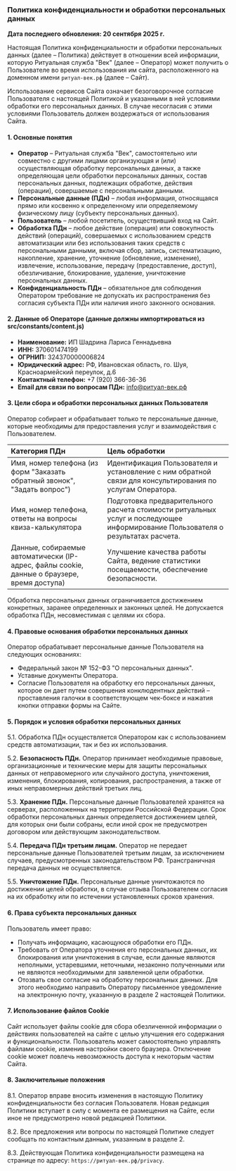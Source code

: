 ### **Политика конфиденциальности и обработки персональных данных**

**Дата последнего обновления: 20 сентября 2025 г.**

Настоящая Политика конфиденциальности и обработки персональных данных (далее – Политика) действует в отношении всей информации, которую Ритуальная служба "Век" (далее – Оператор) может получить о Пользователе во время использования им сайта, расположенного на доменном имени `ритуал-век.рф` (далее – Сайт).

Использование сервисов Сайта означает безоговорочное согласие Пользователя с настоящей Политикой и указанными в ней условиями обработки его персональных данных. В случае несогласия с этими условиями Пользователь должен воздержаться от использования Сайта.

#### **1. Основные понятия**

- **Оператор** – Ритуальная служба "Век", самостоятельно или совместно с другими лицами организующая и (или) осуществляющая обработку персональных данных, а также определяющая цели обработки персональных данных, состав персональных данных, подлежащих обработке, действия (операции), совершаемые с персональными данными.
- **Персональные данные (ПДн)** – любая информация, относящаяся прямо или косвенно к определенному или определяемому физическому лицу (субъекту персональных данных).
- **Пользователь** – любой посетитель, осуществивший вход на Сайт.
- **Обработка ПДн** – любое действие (операция) или совокупность действий (операций), совершаемых с использованием средств автоматизации или без использования таких средств с персональными данными, включая сбор, запись, систематизацию, накопление, хранение, уточнение (обновление, изменение), извлечение, использование, передачу (предоставление, доступ), обезличивание, блокирование, удаление, уничтожение персональных данных.
- **Конфиденциальность ПДн** – обязательное для соблюдения Оператором требование не допускать их распространения без согласия субъекта ПДн или наличия иного законного основания.

#### **2. Данные об Операторе** (данные должны импортироваться из src/constants/content.js)

- **Наименование:** ИП Шадрина Лариса Геннадьевна
- **ИНН:** 370601474199
- **ОГРНИП:** 324370000006824
- **Юридический адрес:** РФ, Ивановская область, го. Шуя, Красноармейский переулок, д.6
- **Контактный телефон:** +7 (920) 366-36-36
- **Email для связи по вопросам ПДн:** info@ритуал-век.рф

#### **3. Цели сбора и обработки персональных данных Пользователя**

Оператор собирает и обрабатывает только те персональные данные, которые необходимы для предоставления услуг и взаимодействия с Пользователем.

| Категория ПДн                                                                               | Цель обработки                                                                                                                  |
| :------------------------------------------------------------------------------------------ | :------------------------------------------------------------------------------------------------------------------------------ |
| Имя, номер телефона (из форм "Заказать обратный звонок", "Задать вопрос")                   | Идентификация Пользователя и установление с ним обратной связи для консультирования по услугам Оператора.                       |
| Имя, номер телефона, ответы на вопросы квиза-калькулятора                                   | Подготовка предварительного расчета стоимости ритуальных услуг и последующее информирование Пользователя о результатах расчета. |
| Данные, собираемые автоматически (IP-адрес, файлы cookie, данные о браузере, время доступа) | Улучшение качества работы Сайта, ведение статистики посещаемости, обеспечение безопасности.                                     |

Обработка персональных данных ограничивается достижением конкретных, заранее определенных и законных целей. Не допускается обработка ПДн, несовместимая с целями их сбора.

#### **4. Правовые основания обработки персональных данных**

Оператор обрабатывает персональные данные Пользователя на следующих основаниях:

- Федеральный закон № 152-ФЗ "О персональных данных".
- Уставные документы Оператора.
- Согласие Пользователя на обработку его персональных данных, которое он дает путем совершения конклюдентных действий – проставления галочки в соответствующем чек-боксе и нажатия кнопки отправки формы на Сайте.

#### **5. Порядок и условия обработки персональных данных**

5.1. Обработка ПДн осуществляется Оператором как с использованием средств автоматизации, так и без их использования.

5.2. **Безопасность ПДн.** Оператор принимает необходимые правовые, организационные и технические меры для защиты персональных данных от неправомерного или случайного доступа, уничтожения, изменения, блокирования, копирования, распространения, а также от иных неправомерных действий третьих лиц.

5.3. **Хранение ПДн.** Персональные данные Пользователей хранятся на серверах, расположенных на территории Российской Федерации. Срок обработки персональных данных определяется достижением целей, для которых они были собраны, если иной срок не предусмотрен договором или действующим законодательством.

5.4. **Передача ПДн третьим лицам.** Оператор не передает персональные данные Пользователей третьим лицам, за исключением случаев, предусмотренных законодательством РФ. Трансграничная передача данных не осуществляется.

5.5. **Уничтожение ПДн.** Персональные данные уничтожаются по достижении целей обработки, в случае отзыва Пользователем согласия на их обработку или по истечении установленных сроков хранения.

#### **6. Права субъекта персональных данных**

Пользователь имеет право:

- Получать информацию, касающуюся обработки его ПДн.
- Требовать от Оператора уточнения его персональных данных, их блокирования или уничтожения в случае, если данные являются неполными, устаревшими, неточными, незаконно полученными или не являются необходимыми для заявленной цели обработки.
- Отозвать свое согласие на обработку персональных данных. Для этого необходимо направить Оператору письменное уведомление на электронную почту, указанную в разделе 2 настоящей Политики.

#### **7. Использование файлов Cookie**

Сайт использует файлы cookie для сбора обезличенной информации о действиях пользователей на сайте с целью улучшения его содержания и функциональности. Пользователь может самостоятельно управлять файлами cookie, изменив настройки своего браузера. Отключение cookie может повлечь невозможность доступа к некоторым частям Сайта.

#### **8. Заключительные положения**

8.1. Оператор вправе вносить изменения в настоящую Политику конфиденциальности без согласия Пользователя. Новая редакция Политики вступает в силу с момента ее размещения на Сайте, если иное не предусмотрено новой редакцией Политики.

8.2. Все предложения или вопросы по настоящей Политике следует сообщать по контактным данным, указанным в разделе 2.

8.3. Действующая Политика конфиденциальности размещена на странице по адресу: `https://ритуал-век.рф/privacy`.
